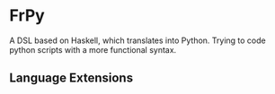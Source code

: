 # FrPy

A DSL based on Haskell, which translates into Python. Trying to code python scripts with a more functional syntax.

## Language Extensions
